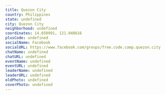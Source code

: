 ```yaml
---
title: Quezon City
country: Philippines
state: undefined
city: Quezon City
neighborhood: undefined
coordinates: 14.650991, 121.048616
plusCode: undefined
socialName: Facebook
socialURL: https://www.facebook.com/groups/free.code.camp.quezon.city
chatName: undefined
chatURL: undefined
eventName: undefined
eventURL: undefined
leaderName: undefined
leaderURL: undefined
oldPhoto: undefined
coverPhoto: undefined
---
```

